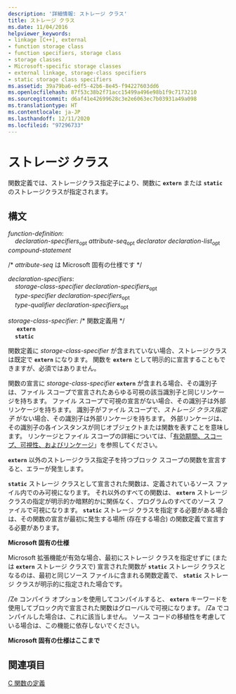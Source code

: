 ```yaml
---
description: '詳細情報: ストレージ クラス'
title: ストレージ クラス
ms.date: 11/04/2016
helpviewer_keywords:
- linkage [C++], external
- function storage class
- function specifiers, storage class
- storage classes
- Microsoft-specific storage classes
- external linkage, storage-class specifiers
- static storage class specifiers
ms.assetid: 39a79ba6-edf5-42b6-8e45-f94227603dd6
ms.openlocfilehash: 87f53c38b2f71acc15499a496e98b1f9c7173210
ms.sourcegitcommit: d6af41e42699628c3e2e6063ec7b03931a49a098
ms.translationtype: HT
ms.contentlocale: ja-JP
ms.lasthandoff: 12/11/2020
ms.locfileid: "97296733"
---
```

# <a name="storage-class"></a>ストレージ クラス

関数定義では、ストレージクラス指定子により、関数に **`extern`** または **`static`** のストレージクラスが指定されます。

## <a name="syntax"></a>構文

*function-definition*:<br/>
&nbsp;&nbsp;&nbsp;&nbsp;*declaration-specifiers*<sub>opt</sub> *attribute-seq*<sub>opt</sub> *declarator* *declaration-list*<sub>opt</sub> *compound-statement*

/\* *attribute-seq* は Microsoft 固有の仕様です \*/

*declaration-specifiers*:<br/>
&nbsp;&nbsp;&nbsp;&nbsp;*storage-class-specifier* *declaration-specifiers*<sub>opt</sub><br/>
&nbsp;&nbsp;&nbsp;&nbsp;*type-specifier* *declaration-specifiers*<sub>opt</sub><br/>
&nbsp;&nbsp;&nbsp;&nbsp;*type-qualifier* *declaration-specifiers*<sub>opt</sub>

*storage-class-specifier*: /\* 関数定義用 \*/<br/>
&nbsp;&nbsp;&nbsp;&nbsp; **`extern`**<br/>
&nbsp;&nbsp;&nbsp;&nbsp;**`static`**

関数定義に *storage-class-specifier* が含まれていない場合、ストレージクラスは既定で **`extern`** になります。 関数を **`extern`** として明示的に宣言することもできますが、必須ではありません。

関数の宣言に *storage-class-specifier* **`extern`** が含まれる場合、その識別子は、ファイル スコープで宣言されたあらゆる可視の該当識別子と同じリンケージを持ちます。 ファイル スコープで可視の宣言がない場合、その識別子は外部リンケージを持ちます。 識別子がファイル スコープで、*ストレージ クラス指定子* がない場合、その識別子は外部リンケージを持ちます。 外部リンケージは、その識別子の各インスタンスが同じオブジェクトまたは関数を表すことを意味します。 リンケージとファイル スコープの詳細については、「[有効期間、スコープ、可視性、およびリンケージ](../c-language/lifetime-scope-visibility-and-linkage.md)」を参照してください。

**`extern`** 以外のストレージクラス指定子を持つブロック スコープの関数を宣言すると、エラーが発生します。

**`static`** ストレージ クラスとして宣言された関数は、定義されているソース ファイル内でのみ可視になります。 それ以外のすべての関数は、 **`extern`** ストレージ クラスの指定が明示的か暗黙的かに関係なく、プログラムのすべてのソース ファイルで可視になります。 **`static`** ストレージ クラスを指定する必要がある場合は、その関数の宣言が最初に発生する場所 (存在する場合) の関数定義で宣言する必要があります。

**Microsoft 固有の仕様**

Microsoft 拡張機能が有効な場合、最初にストレージ クラスを指定せずに (または **`extern`** ストレージ クラスで) 宣言された関数が **`static`** ストレージ クラスとなるのは、最初と同じソース ファイルに含まれる関数定義で、 **`static`** ストレージ クラスが明示的に指定された場合です。

/Ze コンパイラ オプションを使用してコンパイルすると、 **`extern`** キーワードを使用してブロック内で宣言された関数はグローバルで可視になります。 /Za でコンパイルした場合は、これに該当しません。 ソース コードの移植性を考慮している場合は、この機能に依存しないでください。

**Microsoft 固有の仕様はここまで**

## <a name="see-also"></a>関連項目

[C 関数の定義](../c-language/c-function-definitions.md)
